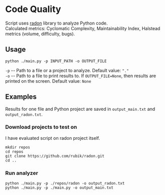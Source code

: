 # Code Quality

Script uses [radon](https://github.com/rubik/radon) library to analyze Python code.  
Calculated metrics: Cyclomatic Complexity, Maintainability Index, Halstead metrics (volume, difficulty, bugs).

## Usage
```
python ./main.py -p INPUT_PATH -o OUTPUT_FILE
```
`-p` -- Path to a file or a project to analyze. Default value: `"."`  
`-o` -- Path to a file to print results to. If `OUTPUT_FILE=None`, then results are printed on the screen. Default value: `None`

## Examples
Results for one file and Python project are saved in `output_main.txt` and `output_radon.txt`.

### Download projects to test on
I have evaluated script on radon project itself.
```
mkdir repos
cd repos
git clone https://github.com/rubik/radon.git
cd ..
```

### Run analyzer
```
python ./main.py -p ./repos/radon -o output_radon.txt
python ./main.py -p ./main.py -o output_main.txt
```
